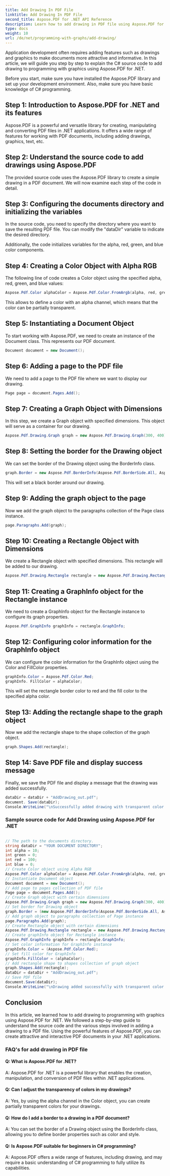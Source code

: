 ```yaml
---
title: Add Drawing In PDF File
linktitle: Add Drawing In PDF File
second_title: Aspose.PDF for .NET API Reference
description: Learn how to add drawing in PDF file using Aspose.PDF for .NET. Follow this step-by-step guide to create attractive PDF documents with drawing features.
type: docs
weight: 10
url: /de/net/programming-with-graphs/add-drawing/
---
```

Application development often requires adding features such as drawings and graphics to make documents more attractive and informative. In this article, we will guide you step by step to explain the C# source code to add drawing to programming with graphics using Aspose.PDF for .NET.

Before you start, make sure you have installed the Aspose.PDF library and set up your development environment. Also, make sure you have basic knowledge of C# programming.

## Step 1: Introduction to Aspose.PDF for .NET and its features

Aspose.PDF is a powerful and versatile library for creating, manipulating and converting PDF files in .NET applications. It offers a wide range of features for working with PDF documents, including adding drawings, graphics, text, etc.

## Step 2: Understand the source code to add drawings using Aspose.PDF

The provided source code uses the Aspose.PDF library to create a simple drawing in a PDF document. We will now examine each step of the code in detail.

## Step 3: Configuring the documents directory and initializing the variables

In the source code, you need to specify the directory where you want to save the resulting PDF file. You can modify the "dataDir" variable to indicate the desired directory.

Additionally, the code initializes variables for the alpha, red, green, and blue color components.

## Step 4: Creating a Color Object with Alpha RGB

The following line of code creates a Color object using the specified alpha, red, green, and blue values:

```csharp
Aspose.Pdf.Color alphaColor = Aspose.Pdf.Color.FromArgb(alpha, red, green, blue);
```

This allows to define a color with an alpha channel, which means that the color can be partially transparent.

## Step 5: Instantiating a Document Object

To start working with Aspose.PDF, we need to create an instance of the Document class. This represents our PDF document.

```csharp
Document document = new Document();
```

## Step 6: Adding a page to the PDF file

We need to add a page to the PDF file where we want to display our drawing.

```csharp
Page page = document.Pages.Add();
```

## Step 7: Creating a Graph Object with Dimensions

In this step, we create a Graph object with specified dimensions. This object will serve as a container for our drawing.

```csharp
Aspose.Pdf.Drawing.Graph graph = new Aspose.Pdf.Drawing.Graph(300, 400);
```

## Step 8: Setting the border for the Drawing object

We can set the border of the Drawing object using the BorderInfo class.

```csharp
graph.Border = new Aspose.Pdf.BorderInfo(Aspose.Pdf.BorderSide.All, Aspose.Pdf.Color.Black);
```

This will set a black border around our drawing.

## Step 9: Adding the graph object to the page

Now we add the graph object to the paragraphs collection of the Page class instance.

```csharp
page.Paragraphs.Add(graph);
```

## Step 10: Creating a Rectangle Object with Dimensions

We create a Rectangle object with specified dimensions. This rectangle will be added to our drawing.

```csharp
Aspose.Pdf.Drawing.Rectangle rectangle = new Aspose.Pdf.Drawing.Rectangle(0, 0, 100, 50);
```

## Step 11: Creating a GraphInfo object for the Rectangle instance

We need to create a GraphInfo object for the Rectangle instance to configure its graph properties.

```csharp
Aspose.Pdf.GraphInfo graphInfo = rectangle.GraphInfo;
```

## Step 12: Configuring color information for the GraphInfo object

We can configure the color information for the GraphInfo object using the Color and FillColor properties.

```csharp
graphInfo.Color = Aspose.Pdf.Color.Red;
graphInfo. FillColor = alphaColor;
```

This will set the rectangle border color to red and the fill color to the specified alpha color.

## Step 13: Adding the rectangle shape to the graph object

Now we add the rectangle shape to the shape collection of the graph object.

```csharp
graph.Shapes.Add(rectangle);
```
## Step 14: Save PDF file and display success message

Finally, we save the PDF file and display a message that the drawing was added successfully.

```csharp
dataDir = dataDir + "AddDrawing_out.pdf";
document. Save(dataDir);
Console.WriteLine("\nSuccessfully added drawing with transparent color.\nFile saved to location: " + dataDir);
```

### Sample source code for Add Drawing using Aspose.PDF for .NET 

```csharp

// The path to the documents directory.
string dataDir = "YOUR DOCUMENT DIRECTORY";
int alpha = 10;
int green = 0;
int red = 100;
int blue = 0;
// Create Color object using Alpha RGB 
Aspose.Pdf.Color alphaColor = Aspose.Pdf.Color.FromArgb(alpha, red, green, blue); // Provide alpha channel
// Instantiate Document object
Document document = new Document();
// Add page to pages collection of PDF file
Page page = document.Pages.Add();
// Create Graph object with certain dimensions
Aspose.Pdf.Drawing.Graph graph = new Aspose.Pdf.Drawing.Graph(300, 400);
// Set border for Drawing object
graph.Border = (new Aspose.Pdf.BorderInfo(Aspose.Pdf.BorderSide.All, Aspose.Pdf.Color.Black));
// Add graph object to paragraphs collection of Page instance
page.Paragraphs.Add(graph);
// Create Rectangle object with certain dimensions
Aspose.Pdf.Drawing.Rectangle rectangle = new Aspose.Pdf.Drawing.Rectangle(0, 0, 100, 50);
// Create graphInfo object for Rectangle instance
Aspose.Pdf.GraphInfo graphInfo = rectangle.GraphInfo;
// Set color information for GraphInfo instance
graphInfo.Color = (Aspose.Pdf.Color.Red);
// Set fill color for GraphInfo
graphInfo.FillColor = (alphaColor);
// Add rectangle shape to shapes collection of graph object
graph.Shapes.Add(rectangle);
dataDir = dataDir + "AddDrawing_out.pdf";
// Save PDF file
document.Save(dataDir);
Console.WriteLine("\nDrawing added successfully with transparent color.\nFile saved at " + dataDir);            

```

## Conclusion

In this article, we learned how to add drawing to programming with graphics using Aspose.PDF for .NET. We followed a step-by-step guide to understand the source code and the various steps involved in adding a drawing to a PDF file. Using the powerful features of Aspose.PDF, you can create attractive and interactive PDF documents in your .NET applications.


### FAQ's for add drawing in PDF file

#### Q: What is Aspose.PDF for .NET?

A: Aspose.PDF for .NET is a powerful library that enables the creation, manipulation, and conversion of PDF files within .NET applications.

#### Q: Can I adjust the transparency of colors in my drawings?

A: Yes, by using the alpha channel in the Color object, you can create partially transparent colors for your drawings.

#### Q: How do I add a border to a drawing in a PDF document?

A: You can set the border of a Drawing object using the BorderInfo class, allowing you to define border properties such as color and style.

#### Q: Is Aspose.PDF suitable for beginners in C# programming?

A: Aspose.PDF offers a wide range of features, including drawing, and may require a basic understanding of C# programming to fully utilize its capabilities.